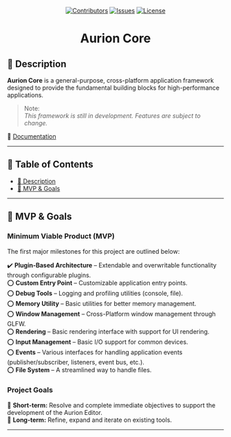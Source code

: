 <div align="center">

<a href="https://github.com/krytanik/aurion-core/graphs/contributors">![Contributors](https://img.shields.io/github/contributors/krytanik/aurion-core)</a>
<a href="https://github.com/krytanik/aurion-core/issues">![Issues](https://img.shields.io/github/issues/krytanik/aurion-core)</a>
<a href="">![License](https://img.shields.io/github/license/krytanik/aurion-core)</a>

<h1>Aurion Core</h1>

</div>

## **📝 Description** 

**Aurion Core** is a general-purpose, cross-platform application framework designed to provide the fundamental building blocks for high-performance applications.

> Note:  
> _This framework is still in development. Features are subject to change._

:page_with_curl: [Documentation]()

---

## **📜 Table of Contents**

- [📝 Description](#-description)
- [🎯 MVP & Goals](#-mvp--goals)
<!---
- [🚀 Getting Started](#-getting-started)
- [📦 Building & Installation](#-building--installation)
- [🛣️ Roadmap](#-roadmap)
- [🤝 Contributing](#-contributing)
- [📄 License](#-license)
--->

---

## **🎯 MVP & Goals**

### **Minimum Viable Product (MVP)**

The first major milestones for this project are outlined below:

:heavy_check_mark: **Plugin-Based Architecture** – Extendable and overwritable functionality through configurable plugins.  
:o: **Custom Entry Point** – Customizable application entry points.   
:o: **Debug Tools** – Logging and profiling utilities (console, file).  
:o: **Memory Utility** – Basic utilities for better memory management.   
:o: **Window Management** – Cross-Platform window management through GLFW.   
:o: **Rendering** – Basic rendering interface with support for UI rendering.  
:o: **Input Management** – Basic I/O support for common devices.   
:o: **Events** – Various interfaces for handling application events (publisher/subscriber, listeners, event bus, etc.).   
:o: **File System** – A streamlined way to handle files.   

### **Project Goals**

📌 **Short-term:** Resolve and complete immediate objectives to support the development of the Aurion Editor.  
📌 **Long-term:** Refine, expand and iterate on existing tools.

---

<!---
## **🚀 Getting Started**

Pre-compiled binaries for each platform can be found [Here]()
--->

<!---
### **🔹 Prerequisites**

- **OS Support:** Windows, Mac , Linux
- **Dependencies:** List required dependencies.
- **Compiler:** Minimum compiler versions & requirements.
--->

<!---
### **🔹 Installation**

```sh
# Clone the repository
git clone https://github.com/your-org/repo-name.git
cd repo-name

# Build with Premake
premake5 vs2022  # (or gmake2 for Linux/macOS)

# Compile
make               # Linux/macOS
MSBuild solution.sln  # Windows

# Run the application (if applicable)
./bin/Debug/project-name
```
--->
